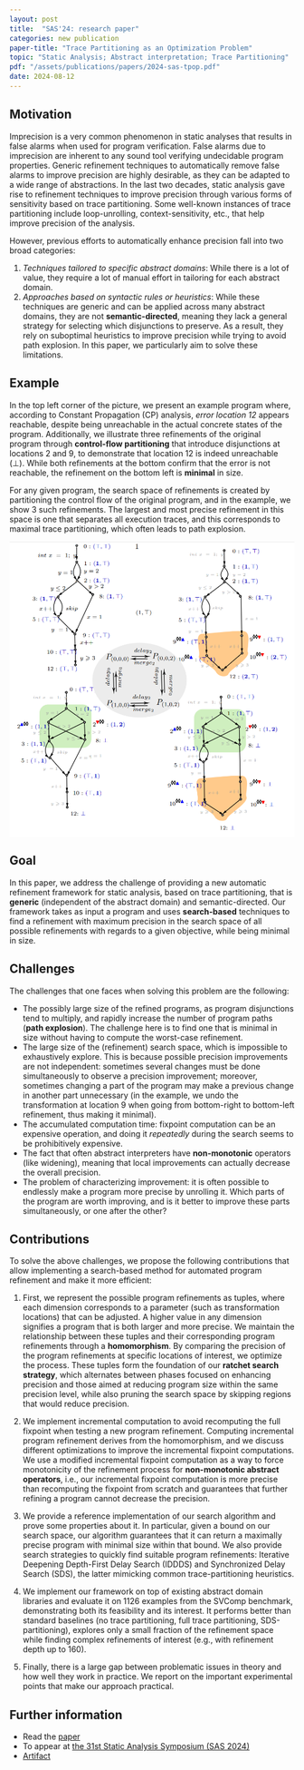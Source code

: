 ```yaml
---
layout: post
title:  "SAS'24: research paper"
categories: new publication
paper-title: "Trace Partitioning as an Optimization Problem"
topic: "Static Analysis; Abstract interpretation; Trace Partitioning"
pdf: "/assets/publications/papers/2024-sas-tpop.pdf"
date: 2024-08-12
---
```


## Motivation

Imprecision is a very common phenomenon in static analyses that results in false alarms when used for program verification. False alarms due to imprecision are inherent to any sound tool verifying undecidable program properties. Generic refinement techniques to automatically remove false alarms to improve precision are highly desirable, as they can be adapted to a wide range of abstractions. In the last two decades, static analysis gave rise to refinement techniques to improve precision through various forms of sensitivity based on trace partitioning. Some well-known instances of trace partitioning include loop-unrolling, context-sensitivity, etc., that help improve precision of the analysis.

However, previous efforts to automatically enhance precision fall into two broad categories:

1. *Techniques tailored to specific abstract domains*: While there is a lot of value, they require a lot of manual effort in tailoring for each abstract domain.
2. *Approaches based on syntactic rules or heuristics*: While these techniques are generic and can be applied across many abstract domains, they are not **semantic-directed**, meaning they lack a general strategy for selecting which disjunctions to preserve. As a result, they rely on suboptimal heuristics to improve precision while trying to avoid path explosion. In this paper, we particularly aim to solve these limitations.

## Example

In the top left corner of the picture, we present an example program where, according to Constant Propagation (CP) analysis, *error location 12* appears reachable, despite being unreachable in the actual concrete states of the program. Additionally, we illustrate three refinements of the original program through **control-flow partitioning** that introduce disjunctions at locations 2 and 9, to demonstrate that location 12 is indeed unreachable (⊥). While both refinements at the bottom confirm that the error is not reachable, the refinement on the bottom left is **minimal** in size.

For any given program, the search space of refinements is created by partitioning the control flow of the original program, and in the example, we show 3 such refinements. The largest and most precise refinement in this space is one that separates all execution traces, and this corresponds to maximal trace partitioning, which often leads to path explosion.

<img src="/assets/publications/pictures/2024-sas-example-tpop.png"
style="width:700px; display:block; margin-left:auto; margin-right:auto">

## Goal

In this paper, we address the challenge of providing a new automatic refinement framework for static analysis, based on trace partitioning, that is **generic** (independent of the abstract domain) and semantic-directed. Our framework takes as input a program and uses **search-based** techniques to find a refinement with maximum precision in the search space of all possible refinements with regards to a given objective, while being minimal in size.

## Challenges

The challenges that one faces when solving this problem are the following:

- The possibly large size of the refined programs, as program disjunctions tend to multiply, and rapidly increase the number of program paths (**path explosion**). The challenge here is to find one that is minimal in size without having to compute the worst-case refinement.
- The large size of the (refinement) search space, which is impossible to exhaustively explore. This is because possible precision improvements are not independent: sometimes several changes must be done simultaneously to observe a precision improvement; moreover, sometimes changing a part of the program may make a previous change in another part unnecessary (in the example, we undo the transformation at location 9 when going from bottom-right to bottom-left refinement, thus making it minimal).
- The accumulated computation time: fixpoint computation can be an expensive operation, and doing it *repeatedly* during the search seems to be prohibitively expensive.
- The fact that often abstract interpreters have **non-monotonic** operators (like widening), meaning that local improvements can actually decrease the overall precision.
- The problem of characterizing improvement: it is often possible to endlessly make a program more precise by unrolling it. Which parts of the program are worth improving, and is it better to improve these parts simultaneously, or one after the other?

## Contributions

To solve the above challenges, we propose the following contributions that allow implementing a search-based method for automated program refinement and make it more efficient:

1. First, we represent the possible program refinements as tuples, where each dimension corresponds to a parameter (such as transformation locations) that can be adjusted. A higher value in any dimension signifies a program that is both larger and more precise. We maintain the relationship between these tuples and their corresponding program refinements through a **homomorphism**. By comparing the precision of the program refinements at specific locations of interest, we optimize the process. These tuples form the foundation of our **ratchet search strategy**, which alternates between phases focused on enhancing precision and those aimed at reducing program size within the same precision level, while also pruning the search space by skipping regions that would reduce precision.

2. We implement incremental computation to avoid recomputing the full fixpoint when testing a new program refinement. Computing incremental program refinement derives from the homomorphism, and we discuss different optimizations to improve the incremental fixpoint computations. We use a modified incremental fixpoint computation as a way to force monotonicity of the refinement process for **non-monotonic abstract operators**, i.e., our incremental fixpoint computation is more precise than recomputing the fixpoint from scratch and guarantees that further refining a program cannot decrease the precision.

3. We provide a reference implementation of our search algorithm and prove some properties about it. In particular, given a bound on our search space, our algorithm guarantees that it can return a maximally precise program with minimal size within that bound. We also provide search strategies to quickly find suitable program refinements: Iterative Deepening Depth-First Delay Search (IDDDS) and Synchronized Delay Search (SDS), the latter mimicking common trace-partitioning heuristics.

4. We implement our framework on top of existing abstract domain libraries and evaluate it on 1126 examples from the SVComp benchmark, demonstrating both its feasibility and its interest. It performs better than standard baselines (no trace partitioning, full trace partitioning, SDS-partitioning), explores only a small fraction of the refinement space while finding complex refinements of interest (e.g., with refinement depth up to 160).

5. Finally, there is a large gap between problematic issues in theory and how well they work in practice. We report on the important experimental points that make our approach practical.



## Further information

* Read the [paper](/assets/publications/papers/2024-sas-tpop.pdf)
* To appear at [the 31st Static Analysis Symposium (SAS 2024)](https://2024.splashcon.org/home/sas-2024) 
* [Artifact](https://zenodo.org/records/13308605)


